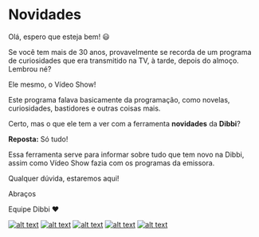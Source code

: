 # Novidades

Olá, espero que esteja bem! :smiley:

Se você tem mais de 30 anos, provavelmente se recorda de um programa de curiosidades que era transmitido na TV, à tarde, depois do almoço. Lembrou né?

Ele mesmo, o Vídeo Show!

Este programa falava basicamente da programação, como novelas, curiosidades, bastidores e outras coisas mais.

Certo, mas o que ele tem a ver com a ferramenta **novidades** da **Dibbi**?

**Reposta:** Só tudo!

Essa ferramenta serve para informar sobre tudo que tem novo na Dibbi, assim como Vídeo Show fazia com os programas da emissora.

Qualquer dúvida, estaremos aqui!

Abraços

Equipe Dibbi :heart:

[![alt text][1.1]][1] 
[![alt text][2.1]][2] 
[![alt text][3.1]][3]
[![alt text][4.1]][4]
[![alt text][5.1]][5]

[1.1]: https://orendevelopers.com.br/basedibbi/docsfacebook1.png (Siga nosso Instagram)   
[2.1]: https://orendevelopers.com.br/basedibbi/docsinsta.png (Curta nossa Fanpage) 
[3.1]: https://orendevelopers.com.br/basedibbi/websitedocs1.png (Acesse nosso site)  
[4.1]: https://orendevelopers.com.br/basedibbi/linkedindocs.png (Acompanhe nosso Linkedin)
[5.1]: https://orendevelopers.com.br/basedibbi/whatsappdocs.png (Fale pelo Whatsapp)

[1]: https://www.facebook.com/dibbi.plataforma
[2]: https://www.instagram.com/dibbi.plataforma/
[3]: https://dibbi.com.br/
[4]: https://www.linkedin.com/company/dibbi-plataforma
[5]: https://api.whatsapp.com/send?phone=5585991077098&text=Ol%C3%A1,%20estou%20vindo%20do%20site%20e%20gostaria%20de%20mais%20informa%C3%A7%C3%B5es%20sobre%20a%20Dibbi
